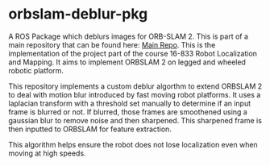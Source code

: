 # orbslam-deblur-pkg
A ROS Package which deblurs images for ORB-SLAM 2. This is part of a main repository that can be found here: [Main Repo](https://github.com/Prassi07/orb-slam-16833). This is the implementation of the project part of the course 16-833 Robot Localization and Mapping. It aims to implement ORBSLAM 2 on legged and wheeled robotic platform.

This repository implements a custom deblur algorthm to extend ORBSLAM 2 to deal with motion blur introduced by fast moving robot platforms. It uses a laplacian transform with a threshold set manually to determine if an input frame is blurred or not. If blurred, those frames are smoothened using a gaussian blur to remove noise and then sharpened. This sharpened frame is then inputted to ORBSLAM for feature extraction.

This algorithm helps ensure the robot does not lose localization even when moving at high speeds.  
